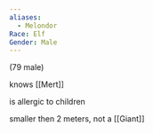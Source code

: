 ```yaml
---
aliases:
  - Melondor
Race: Elf
Gender: Male
---
```


(79 male)

knows [[Mert]]

is allergic to children

smaller then 2 meters, not a [[Giant]]